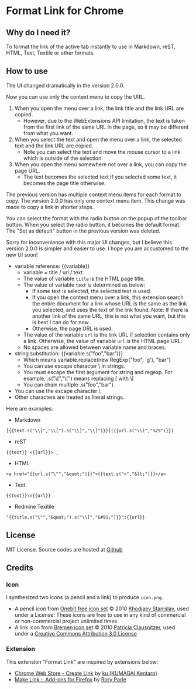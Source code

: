 # Format Link for Chrome

## Why do I need it?
To format the link of the active tab instantly to use in Markdown, reST, HTML, Text, Textile or other formats.

## How to use

The UI changed dramatically in the version 2.0.0.

Now you can use only the context menu to copy the URL.

1. When you open the menu over a link, the link title and the link URL are copied.
    * However, due to the WebExtensions API limitation, the text is taken from the first link of the same URL in the page,
       so it may be different from what you want.
2. When you select the text and open the menu over a link, the selected text and the link URL are copied.
    * Note you can select the text and move the mouse cursor to a link which is outside of the selection.
3. When you open the menu somewhere not over a link, you can copy the page URL.
    * The text becomes the selected text if you selected some text, it becomes the page title otherwise.

The previous version has multiple context menu items for each format to copy.
The version 2.0.0 has only one context menu item.
This change was made to copy a link in shorter steps.

You can select the format with the radio button on the popup of the toolbar button.
When you select the radio button, it becomes the default format.
The "Set as default" button in the previous version was deleted.

Sorry for inconvenience with this major UI changes,
but I believe this version 2.0.0 is simpler and easier to use.
I hope you are accustomed to the new UI soon!

* variable reference: {{variable}}
    * variable = title / url / text
    * The value of variable `title` is the HTML page title.
    * The value of variable `text` is determined as below:
         * If some text is selected, the selected text is used.
         * If you open the context menu over a link, this extension search the entire document
           for a link whose URL is the same as the link you selected, and uses the text of the link found.
           Note: If there is another link of the same URL, this is not what you want, but this is
           best I can do for now.
         * Otherwise, the page URL is used.
    * The value of the variable `url` is the link URL if selection contains only a link.
      Otherwise, the value of variable `url` is the HTML page URL.
    * No spaces are allowed between variable name and braces.
* string substitution: {{variable.s("foo","bar")}}
    * Which means variable.replace(new RegExp("foo", 'g'), "bar")
    * You can use escape character \ in strings.
    * You must escape the first argument for string and regexp.
      For example, .s("\\[","\\[") means replacing [ with \\[
    * You can chain multiple .s("foo","bar")
* You can use the escape character \
* Other characters are treated as literal strings.

Here are examples:

* Markdown

```
[{{text.s("\\[","\\[").s("\\]","\\]")}}]({{url.s("\\)","%29")}})
```

* reST

```
{{text}} <{{url}}>`_
```

* HTML

```
<a href="{{url.s("\"","&quot;")}}">{{text.s("<","&lt;")}}</a>
```

* Text

```
{{text}}\n{{url}}
```

* Redmine Texitile

```
"{{title.s("\"","&quot;").s("\\[","&#91;")}}":{{url}}
```

## License
MIT License.
Source codes are hosted at [Github](https://github.com/hnakamur/FormatLink-Chrome)

## Credits

### Icon
I synthesized two icons (a pencil and a link) to produce ```icon.png```.

* A pencil icon from [Onebit free icon set](http://www.icojoy.com/articles/44/) © 2010 [Khodjaev Stanislav](http://www.icojoy.com/), used under a License: These icons are free to use in any kind of commercial or non-commercial project unlimited times.
* A link icon from [Bremen icon set](http://pc.de/icons/#Bremen) © 2010 [Patricia Clausnitzer](http://pc.de/icons/), used under a [Creative Commons Attribution 3.0 License](hhttp://creativecommons.org/licenses/by/3.0/)

### Extension
This extension "Format Link" are inspired by extensions below:

* [Chrome Web Store - Create Link](https://chrome.google.com/webstore/detail/gcmghdmnkfdbncmnmlkkglmnnhagajbm) by [ku (KUMAGAI Kentaro)](https://github.com/ku)
* [Make Link :: Add-ons for Firefox](https://addons.mozilla.org/en-US/firefox/addon/make-link/) by [Rory Parle](https://addons.mozilla.org/en-US/firefox/user/90/)
